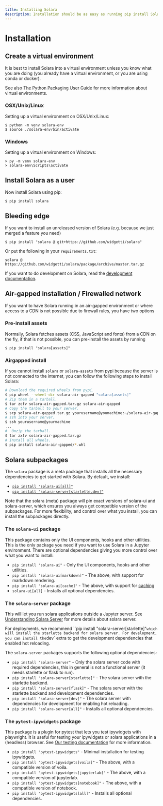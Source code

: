 ```yaml
---
title: Installing Solara
description: Installation should be as easy as running pip install Solara. Read on for advanced setups.
---
```

# Installation

## Create a virtual environment

It is best to install Solara into a virtual environment unless you know what you are doing (you already have a virtual environment, or you are using conda or docker).

See also [The Python Packaging User Guide](https://packaging.python.org/en/latest/guides/installing-using-pip-and-virtual-environments/#creating-a-virtual-environment) for more information about virtual environments.


### OSX/Unix/Linux

Setting up a virtual environment on OSX/Unix/Linux:

    $ python -m venv solara-env
    $ source ./solara-env/bin/activate

### Windows

Setting up a virtual environment on Windows:

    > py -m venv solara-env
    > solara-env\Scripts\activate


## Install Solara as a user

Now install Solara using pip:

    $ pip install solara

## Bleeding edge

If you want to install an unreleased version of Solara (e.g. because we just merged a feature you need)


```
$ pip install "solara @ git+https://github.com/widgetti/solara"
```

Or put the following in your `requirements.txt`:

```
solara @ https://github.com/widgetti/solara/package/archive/master.tar.gz

```

If you want to do development on Solara, read the [development documentation](/documentation/advanced/development/setup).

## Air-gapped installation / Firewalled network

If you want to have Solara running in an air-gapped environment or where access to a CDN is not possible due to firewall rules, you have two options


### Pre-install assets

Normally, Solara fetches assets (CSS, JavaScript and fonts) from a CDN on the fly, if that is not possible, you can pre-install the assets by running

```
$ pip install "solara[assets]"
```

### Airgapped install

If you cannot install `solara` or `solara-assets` from pypi because the server is not connected to the internet, you can
follow the following steps to install Solara:

```bash
# Download the required wheels from pypi.
$ pip wheel --wheel-dir solara-air-gapped "solara[assets]"
# Zip them in a tarball.
$ tar zcfv solara-air-gapped.tar.gz solara-air-gapped
# Copy the tarball to your server.
$ scp solara-air-gapped.tar.gz yourusername@youmachine:~/solara-air-gapped.tar.gz
# ssh into your server.
$ ssh yourusername@yourmachine
...
#  Unzip the tarball.
$ tar zxfv solara-air-gapped.tar.gz
# Install all wheels.
$ pip install solara-air-gapped/*.whl
```

## Solara subpackages

The `solara` package is a meta package that installs all the necessary dependencies to get started with Solara. By default, we install:

  * [`pip install "solara-ui[all]"`](https://pypi.org/project/solara-ui)
  * [`pip install "solara-server[starlette,dev]"`](https://pypi.org/project/solara-ui)

Note that the solara (meta) package will pin exact versions of solara-ui and solara-server, which ensures you always get compatible version of the subpackages.
For more flexibility, and control over what you install, you can install the subpackages directly.


### The `solara-ui` package

This package contains only the UI components, hooks and other utilities. This is the only package you need if you want to use Solara in a Jupyter environment. There are optional dependencies giving you
more control over what you want to install:

 * `pip install "solara-ui"` - Only the UI components, hooks and other utilities.
 * `pip install "solara-ui[markdown]"` - The above, with support for markdown rendering.
 * `pip install "solara-ui[cache]"` - The above, with support for [caching](https://solara.dev/docs/reference/caching)
 * `solara-ui[all]` - Installs all optional dependencies.

### The `solara-server` package

This will let you run solara applications outside a Jupyter server. See [Understanding Solara Server](https://solara.dev/documentation/advanced/understanding/solara-server) for more details about solara server.

For deployments, we recommend ``pip install "solara-server[starlette]"` which will install the starlette backend for solara server. For development, you can install the `dev` extra to get the development dependencies that enabled hot reloading.

The `solara-server` packages supports the following optional dependencies:

 * `pip install "solara-server"` - Only the solara server code with required dependencies, this in general is not a functional server (it needs starlette or flask to run).
 * `pip install "solara-server[starlette]"` - The solara server with the starlette backend.
 * `pip install "solara-server[flask]"` - The solara server with the starlette backend and development dependencies.
 * `pip install "solara-server[dev]"` - The solara server with dependencies for development for enabling hot reloading.
 * `pip install "solara-server[all]"` - Installs all optional dependencies.




### The `pytest-ipywidgets` package

This package is a plugin for pytest that lets you test ipywidgets with playwright. It is useful for testing your ipywidgets or solara applications in a (headless) browser.
See [Our testing documentation](https://solara.dev/docs/advanced/testing) for more information.

 * `pip install "pytest-ipywidgets"` - Minimal installation for testing ipywidgets.
 * `pip install "pytest-ipywidgets[voila]"` - The above, with a compatible version of voila.
 * `pip install "pytest-ipywidgets[jupyterlab]"` - The above, with a compatible version of jupyterlab.
 * `pip install "pytest-ipywidgets[notebook]"` - The above, with a compatible version of notebook.
 * `pip install "pytest-ipywidgets[all]"` - Installs all optional dependencies.
